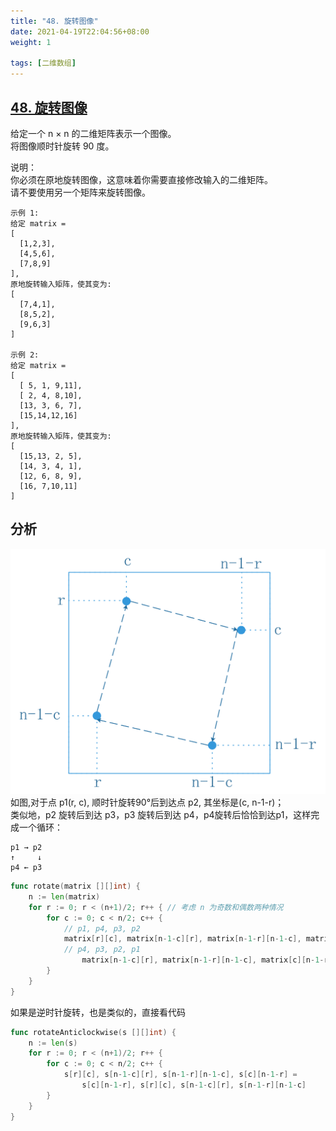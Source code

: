 ```yaml
---
title: "48. 旋转图像"
date: 2021-04-19T22:04:56+08:00
weight: 1

tags: [二维数组]
---
```


## [48. 旋转图像](https://leetcode-cn.com/problems/rotate-image)

给定一个 n × n 的二维矩阵表示一个图像。  
将图像顺时针旋转 90 度。

说明：  
你必须在原地旋转图像，这意味着你需要直接修改输入的二维矩阵。  
请不要使用另一个矩阵来旋转图像。

```
示例 1:
给定 matrix =
[
  [1,2,3],
  [4,5,6],
  [7,8,9]
],
原地旋转输入矩阵，使其变为:
[
  [7,4,1],
  [8,5,2],
  [9,6,3]
]

示例 2:
给定 matrix =
[
  [ 5, 1, 9,11],
  [ 2, 4, 8,10],
  [13, 3, 6, 7],
  [15,14,12,16]
],
原地旋转输入矩阵，使其变为:
[
  [15,13, 2, 5],
  [14, 3, 4, 1],
  [12, 6, 8, 9],
  [16, 7,10,11]
]
```

## 分析

![](rotateMatrix.png)  
如图,对于点 p1(r, c), 顺时针旋转90°后到达点 p2, 其坐标是(c, n-1-r)；  
类似地，p2 旋转后到达 p3，p3 旋转后到达 p4，p4旋转后恰恰到达p1，这样完成一个循环：

```
p1 → p2
↑     ↓
p4 ← p3
```

```go
func rotate(matrix [][]int) {
	n := len(matrix)
	for r := 0; r < (n+1)/2; r++ { // 考虑 n 为奇数和偶数两种情况
		for c := 0; c < n/2; c++ {
			// p1, p4, p3, p2
			matrix[r][c], matrix[n-1-c][r], matrix[n-1-r][n-1-c], matrix[c][n-1-r] =
			// p4, p3, p2, p1
				matrix[n-1-c][r], matrix[n-1-r][n-1-c], matrix[c][n-1-r], matrix[r][c]
		}
	}
}
```

如果是逆时针旋转，也是类似的，直接看代码

```go
func rotateAnticlockwise(s [][]int) {
	n := len(s)
	for r := 0; r < (n+1)/2; r++ {
		for c := 0; c < n/2; c++ {
			s[r][c], s[n-1-c][r], s[n-1-r][n-1-c], s[c][n-1-r] =
				s[c][n-1-r], s[r][c], s[n-1-c][r], s[n-1-r][n-1-c]
		}
	}
}
```
